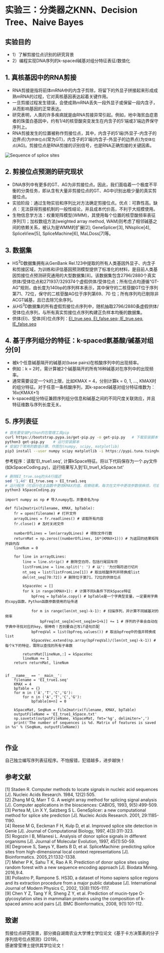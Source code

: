 # 实验三：分类器之KNN、Decision Tree、Naive Bayes

## 实验目的
* 1）了解剪接位点识别的研究背景
* 2）编程实现DNA序列的k-spaced碱基对组分特征表征/数值化

## 1. 真核基因中的RNA剪接
* RNA剪接是指将前体mRNA中的内含子剪除，将留下的外显子拼接起来形成成熟mRNA的过程，它对真核基因表达起着关键作用。
* 一旦剪接过程发生错误，会使成熟mRNA丢失一段外显子或保留一段内含子，从而影响基因的正常表达。
* 研究表明，人类的许多疾病就是由RNA剪接异常引起。例如，地中海贫血症患者的珠蛋白基因中，约有1/4的核苷酸突变发生在内含子的5’端或3’端边界保守序列上。
* RNA剪接发生的位置被称作剪接位点，其中，内含子的5’端(外显子-内含子的边界点)为`供体位点`(常为GT)，内含子的3’端(内含子-外显子的边界点)为`受体位点`(AG)。剪接位点是RNA剪接的识别信号，也是RNA正确剪接的关键因素。

![Sequence of splice sites](https://github.com/dai0992/Pattern-Recognition-and-Prediction/blob/master/Lab2_SplicingSequencesCoding/splice_signal1.jpg?raw=true)

## 2. 剪接位点预测的研究现状
* DNA序列中有更多的GT、AG为非剪接位点。因此，我们面临着一个极度不平衡的分类任务，即从含有大量非剪接位点的GT、AG中识别出极少量的真实剪接位点。
* 实验阶段：通过生物实验和序列比对方法确定剪接位点。优点：可靠性高。缺点：无法获得剪接机制的一般性结论，并且成本代价高，不利于大规模使用。
* 生物信息学方法：权重矩阵模型(WMM)，其使用每个位置的核苷酸频率表征序列[1]；加权数组方法(weighted array method, WAM)则考虑了相邻碱基之间的依赖关系，被认为是WMM的扩展[2]; GeneSplicer[3], NNsplice[4], SpliceView[5], SpliceMachine[6], MaLDoss[7]等。

## 3. 数据集
* HS<sup>3</sup>D数据集拥有从GenBank Rel.123中提取的所有人类基因外显子、内含子和剪接区域，为训练和评估基因预测模型提供了标准化的材料，是目前人类基因剪接位点预测研究通用的大型数据集[8]。该数据集包含2796/2880个真实供体/受体位点和271937/329374个虚假供体/受体位点；所有位点均遵循“GT-AG”规则，由长度为140bp的序列样本表示，其中保守的二核苷酸GT位于序列第71、72位，保守的二核苷酸AG位于序列第69、70 位；所有序列均已剔除非ACGT碱基，且已去除冗余序列。
* 从HS<sup>3</sup>D数据集的所有虚假剪接位点序列中，随机抽取2796/2880条虚假供体/受体位点序列，与所有真实剪接位点序列构建正负样本均衡的数据集。
* 供体(EI)、受体(IE)位点序列：[EI_true.seq, EI_false.seq; IE_true.seq, IE_false.seq](https://github.com/dai0992/Pattern-Recognition-and-Prediction/blob/master/Lab2_SplicingSequencesCoding/EI-true-false_IE-true-false_seq.zip)

## 4. 基于序列组分的特征：k-spaced氨基酸/碱基对组分[9]
* 被k个任意碱基隔开的碱基对(base pairs)在核酸序列中的出现频率。
* 例如：k = 2时，需计算被2个碱基隔开的所有16种碱基对在序列中的出现频率。
* 通常需要设定一个k的上限，比如KMAX = 4，分别计算k = 0, 1, ..., KMAX时的组分特征。对于任意一条核酸序列，其k-spaced碱基对组分特征维数为：16x(KMAX+1)
* k-spaced组分特征兼顾序列组分信息和碱基之间的不同尺度关联效应，并且特征维数与序列长度无关。

## 5. 序列表征
```sh
# 首先要安装Python的包管理工具pip
curl https://bootstrap.pypa.io/get-pip.py -o get-pip.py   # 下载安装脚本
python3 get-pip.py    # 运行安装脚本
# 安装3个常用的数值计算、作图包(numpy, scipy, matplotlib)
pip3 install --user numpy scipy matplotlib -i https://pypi.tuna.tsinghua.edu.cn/simple
```

参考程序：读取'EI_true1.seq', 计算kSpace特征。将以下代码保存为一个.py文件(如kSpaceCoding.py)，运行结果写入到'EI_true1_kSpace.txt'
```sh
# 删除EI_true.seq的头4行描述
sed '1,4d' EI_true.seq > EI_true1.seq
# 运行程序（可自行在主函数中更改KMAX的值，观察结果。每次在文件中更改参数很麻烦，可自己上网搜索如何通过命令行传递参数）
python3 kSpaceCoding.py
```
```python3
import numpy as np # 导入numpy包，并重命名为np

def file2matrix(filename, KMAX, bpTable):
	fr = open(filename) # 打开文件
	arrayOLines = fr.readlines() # 读取所有内容
	fr.close() # 及时关闭文件

	numberOfLines = len(arrayOLines) # 得到文件行数
	returnMat = np.zeros((numberOfLines, 16*(KMAX+1))) # 为返回的结果矩阵开辟内存
	lineNum = 0

	for line in arrayOLines:
		line = line.strip() # 删除空白符，包括行尾回车符
		listFromLine = line.split(': ') # 以': '为分隔符进行切片
		nt_seq = list(listFromLine[1]) # 取出核酸序列并转换成list
		del(nt_seq[70:72]) # 删除位于第71，72位的供体位点
		
		kSpaceVec = []
		for k in range(KMAX+1): # 计算不同k条件下的kSpace特征
			bpFreq = bpTable.copy() # bpTable是一个字典型变量，一定要用字典的copy函数，Python函数参数使用的址传递

			for m in range(len(nt_seq)-k-1): # 扫描序列，并计算不同碱基对的频率
				bpFreq[nt_seq[m]+nt_seq[m+1+k]] += 1 # 序列的子串会自动在字典中寻找对应的key，很神奇！否则要自己写if语句匹配
			bpFreqVal = list(bpFreq.values()) # 取出bpFreq中的值并转换成list
			kSpaceVec.extend(np.array(bpFreqVal)/(len(nt_seq)-k-1)) # 每个k下的特征，需除以查找的所有子串数

		returnMat[lineNum,:] = kSpaceVec
		lineNum += 1
	return returnMat, lineNum


if __name__ == '__main__':
	filename = 'EI_true1.seq'
	KMAX = 4
	bpTable = {}
	for m in ('A','T','C','G'):
		for n in ('A','T','C','G'):
			bpTable[m+n] = 0

	kSpaceMat, SeqNum = file2matrix(filename, KMAX, bpTable)
	outputFileName = 'EI_true1_kSpace.txt'
	np.savetxt(outputFileName, kSpaceMat, fmt='%g', delimiter=',')
	print('The number of sequences is %d. Matrix of features is saved in %s' % (SeqNum, outputFileName))
	
```

## 作业
自己独立编写序列表征程序。不怕报错，犯错越多，进步越快！

## 参考文献
[1] Staden R. Computer methods to locate signals in nucleic acid sequences [J]. Nucleic Acids Research. 1984, 12(2):505. <br>
[2] Zhang M Q, Marr T G. A weight array method for splicing signal analysis [J]. Computer applications in the biosciences: CABIOS, 1993, 9(5):499-509. <br>
[3] Pertea M, Lin X Y, Salzberg S L. GeneSplicer: a new computational method for splice site prediction [J]. Nucleic Acids Research. 2001, 29:1185-1190. <br>
[4] Reese M G, Eeckman F H, Kulp D, et al. Improved splice site detection in Genie [J]. Journal of Computational Biology, 1997, 4(3):311-323. <br>
[5] Rogozin I B, Milanesi L. Analysis of donor splice signals in different organisms [J]. Journal of Molecular Evolution, 1997, 45(1):50-59. <br>
[6] Degroeve S, Saeys Y, Baets B D, et al. SpliceMachine: predicting splice sites from high-dimensional local context representations [J]. Bioinformatics. 2005,21:1332-1338. <br>
[7] Meher P K, Sahu T K, Rao A R. Prediction of donor splice sites using random forest with a new sequence encoding approach [J]. Biodata Mining. 2016,9:4. <br>
[8] Pollastro P, Rampone S. HS3D, a dataset of Homo sapiens splice regions and its extraction procedure from a major public database [J]. International Journal of Modern Physics C, 2002, 13(8):1105–1117. <br>
[9] Chen Y Z, Tang Y R, Sheng Z Y, et al. Prediction of mucin-type O-glycosylation sites in mammalian proteins using the composition of k-spaced amino acid pairs [J]. BMC Bioinformatics, 2008, 9(1):101-112.

## 致谢
剪接位点研究背景，部分摘自湖南农业大学博士学位论文《基于卡方决策表的分子序列信号位点预测》(2019)。<br>
感谢曾莹博士提供其学位论文！
